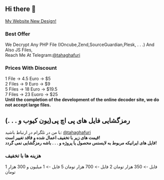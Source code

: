 ## Hi there 👋
[My Website New Design!](https://tahaghafuri.ir/)
### Best Offer
We Decrypt Any PHP File (IOncube,Zend,SourceGuardian,Plesk, . . .) And Also JS Files,<br>
Reach Me At Telegram:[@tahaghafuri](https://t.me/tahaghafuri/)<br>
### Prices With Discount
1 File -> 4.5 Euro -> $5<br>
2 Files -> 9 Euro -> $9<br>
5 Files -> 18 Euro -> $19.5<br>
7 Files -> 23 Euoro -> $25<br>
<b>Until the completion of the development of the online decoder site, we do not accept large files.</b>
## رمزگشایی فایل های پی اچ پی(یون کیوب و . . .)
با من در تلگرام در ارتباط باشید: [@tahaghafuri](https://t.me/tahaghafuri/)<br>
<b>قیمت های زیر با تخفیف اعمال شده و فاقد تغییر است!</b><br>
<b>فایل های ایرانیکه مربوط به لایسنس محصول یا پروژه و . . . باشه رمزگشایی نمی گردد!</b>
### هزینه ها با تخفیف
1 فایل -> 350 هزار تومان
2 فایل -> 700 هزار تومان
5 فایل -> 1 میلیون و 300 هزار تومان
